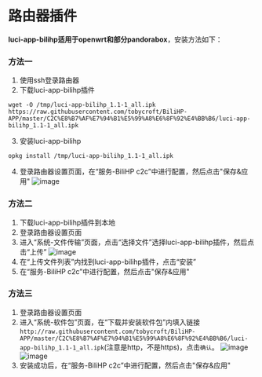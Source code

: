 # 路由器插件
**luci-app-bilihp适用于openwrt和部分pandorabox**，安装方法如下：
### 方法一
1. 使用ssh登录路由器
2. 下载luci-app-bilihp插件
``` shell
wget -O /tmp/luci-app-bilihp_1.1-1_all.ipk https://raw.githubusercontent.com/tobycroft/BiliHP-APP/master/C2C%E8%B7%AF%E7%94%B1%E5%99%A8%E6%8F%92%E4%BB%B6/luci-app-bilihp_1.1-1_all.ipk
```
3. 安装luci-app-bilihp
``` shell
opkg install /tmp/luci-app-bilihp_1.1-1_all.ipk
```
4. 登录路由器设置页面，在“服务-BiliHP c2c”中进行配置，然后点击"保存&应用"
![image](https://note.youdao.com/yws/public/resource/d59f2d417bea18809b0a4dcfe88ad491/FC337F1C7F48495FB8859B582B97B4CA?ynotemdtimestamp=1591797687564)
### 方法二
1. 下载luci-app-bilihp插件到本地
2. 登录路由器设置页面
3. 进入“系统-文件传输”页面，点击“选择文件”选择luci-app-bilihp插件，然后点击“上传”
![image](https://note.youdao.com/yws/public/resource/d59f2d417bea18809b0a4dcfe88ad491/E1E8DD693188476BA58F68D041BBE84D?ynotemdtimestamp=1591797687564)
4. 在“上传文件列表”内找到luci-app-bilihp插件，点击“安装”
5. 在“服务-BiliHP c2c”中进行配置，然后点击"保存&应用"

### 方法三

1. 登录路由器设置页面
2. 进入“系统-软件包”页面，在“下载并安装软件包”内填入链接`http://raw.githubusercontent.com/tobycroft/BiliHP-APP/master/C2C%E8%B7%AF%E7%94%B1%E5%99%A8%E6%8F%92%E4%BB%B6/luci-app-bilihp_1.1-1_all.ipk`(注意是http，不是https)，点击`确认`。
![image](https://note.youdao.com/yws/public/resource/d59f2d417bea18809b0a4dcfe88ad491/DEBF5D371BAA4106AA145004392D1352?ynotemdtimestamp=1591797687564)
![image](https://note.youdao.com/yws/public/resource/d59f2d417bea18809b0a4dcfe88ad491/7B79089E1E4E4E63A974ED800246C416?ynotemdtimestamp=1591797687564)
3. 安装成功后，在“服务-BiliHP c2c”中进行配置，然后点击"保存&应用"


